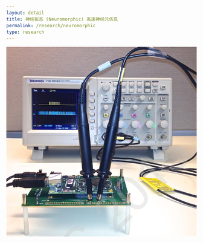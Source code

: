 ```yaml
---
layout: detail
title: 神经拟态 (Neuromorphic) 高速神经元仿真
permalink: /research/neuromorphic
type: research
---
```

![](/images/niu_hardware.png)

